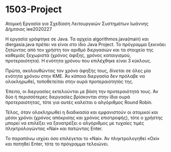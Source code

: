 # 1503-Project
Ατομική Εργασία για Σχεδίαση Λειτουργικών Συστημάτων
Ιωάννης Δήμτσιας iee2020227

Η εργασία γράφτηκε σε Java. Τα αρχεία algorithmos.java(main) και diergasia.java πρέπει να είναι στο ίδιο Java Project.
Το πρόγραμμα ξεκινάει ζητώντας από τον χρήστη τον αριθμό διεργασιών και τα στοιχεία της καθεμιάς ξεχωριστά (χρόνος άφιξης, χρόνος καταιγισμού, προτεραιότητα).
Η ενότητα χρόνου που επιλέχθηκε είναι 3 κύκλους.


Πρώτα, ακολουθώντας τον χρόνο άφηξής τους, δίνεται σε όλες μία ενότητα χρόνου στην ΚΜΕ. Άν κάποια διεργασία δεν πρόλαβε να ολοκληρωθεί, τοποθετείται στην ουρά προτεραιότητάς της.

Έπειτα, οι διεργασίες εκτελούνται με βάση την προτεραιότητά τους. Άν δύο ή περισσότερες διεργασίες βρίσκονται στην ίδια ουρά προτεραιότητας, τότε για αυτές καλείται ο αλγόριθμος Round Robin.

Τέλος, όταν ολοκληρωθεί η διαδικασία και εμφανιστούν οι ατομικοί και μέσοι χρόνοι (χρόνος απόκρισης και χρόνος επιστροφής), τότε ο χρήστης μπορεί να επιλέξει να ξανατρέξει ο αλγόριθμος με τυχαίες τιμές πληκτρολογώντας «Nai» και πατώντας Enter.

Το παραπάνω ισχύει όσο επιλέγεται το «Nai». Άν πληκτρολογηθεί «Oxi» και πατηθεί Enter, τότε το πρόγραμμα τελειώνει.
